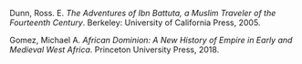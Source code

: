 Dunn, Ross. E. _The Adventures of Ibn Battuta, a Muslim Traveler of the Fourteenth Century_. Berkeley: University of California Press, 2005.

Gomez, Michael A. _African Dominion: A New History of Empire in Early and Medieval West Africa_. Princeton University Press, 2018.
